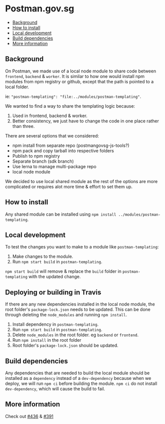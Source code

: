 # Postman.gov.sg

- [Background](#background)
- [How to install](#how-to-install)
- [Local development](#local-development)
- [Build dependencies](#build-dependencies)
- [More information](#more-information)

## Background

On Postman, we made use of a local node module to share code between `frontend`, `backend` & `worker`. It is similar to how one would install npm modules from npm registry or github, except that the path is pointed to a local folder.

ie: `"postman-templating": "file:../modules/postman-templating"`.

We wanted to find a way to share the templating logic because:

1. Used in frontend, backend & worker.
2. Better consistency, we just have to change the code in one place rather than three.

There are several options that we considered:

- npm install from separate repo (postmangovsg-js-tools?)
- npm pack and copy tarball into respective folders
- Publish to npm registry
- Separate branch (sdk branch)
- Use lerna to manage multi-package repo
- local node module

We decided to use local shared module as the rest of the options are more complicated or requires alot more time & effort to set them up.

## How to install

Any shared module can be installed using `npm install ../modules/postman-templating`.

## Local development

To test the changes you want to make to a module like `postman-templating`:

1. Make changes to the module.
2. Run `npm start build` in `postman-templating`.

`npm start build` will remove & replace the `build` folder in `postman-templating` with the updated change.

## Deploying or building in Travis

If there are any new dependencies installed in the local node module, the root folder's `package-lock.json` needs to be updated. This can be done through deleting the `node_modules` and running `npm install`.

1. Install dependency in `postman-templating`.
2. Run `npm start build` in `postman-templating`.
3. Delete `node_modules` in the root folder. eg `backend` or `frontend`.
4. Run `npm install` in the root folder
5. Root folder's `package-lock.json` should be updated.

## Build dependencies

Any dependencies that are needed to build the local module should be installed as a `dependency` instead of a `dev-dependency` because when we deploy, we will run `npm ci` before building the module. `npm ci` do not install `dev-dependency`, which will cause the build to fail.

## More information

Check out [#436](https://github.com/opengovsg/postmangovsg/pull/436) & [#391](https://github.com/opengovsg/postmangovsg/pull/391)
